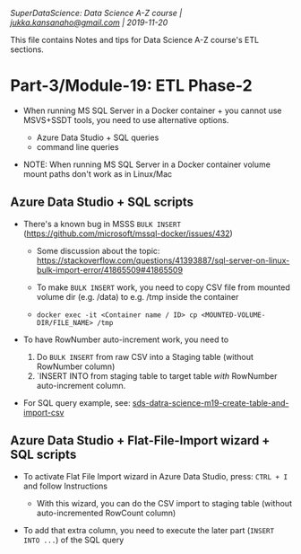 _SuperDataScience: Data Science A-Z course | jukka.kansanaho@gmail.com | 2019-11-20_

This file contains Notes and tips for Data Science A-Z course's ETL sections.

# Part-3/Module-19: ETL Phase-2

- When running MS SQL Server in a Docker container + you cannot use MSVS+SSDT tools, you need to use alternative options.

  - Azure Data Studio + SQL queries
  - command line queries

- NOTE: When running MS SQL Server in a Docker container volume mount paths don't work as in Linux/Mac

## Azure Data Studio + SQL scripts

- There's a known bug in MSSS `BULK INSERT` (https://github.com/microsoft/mssql-docker/issues/432)

  - Some discussion about the topic: https://stackoverflow.com/questions/41393887/sql-server-on-linux-bulk-import-error/41865509#41865509

  - To make `BULK INSERT` work, you need to copy CSV file from mounted volume dir (e.g. /data) to e.g. /tmp inside the container

  - `docker exec -it <Container name / ID> cp <MOUNTED-VOLUME-DIR/FILE_NAME> /tmp`

- To have RowNumber auto-increment work, you need to

  1. Do `BULK INSERT` from raw CSV into a Staging table (without RowNumber column)
  2. `INSERT INTO from staging table to target table _with_ RowNumber auto-increment column.

- For SQL query example, see: [sds-datra-science-m19-create-table-and-import-csv](./scripts/sds-data-science-m19-create-table-and-import-csv.sql)

## Azure Data Studio + Flat-File-Import wizard + SQL scripts

- To activate Flat File Import wizard in Azure Data Studio, press: `CTRL + I` and follow Instructions

  - With this wizard, you can do the CSV import to staging table (without auto-incremented RowCount column)

- To add that extra column, you need to execute the later part (`INSERT INTO ...`) of the SQL query
